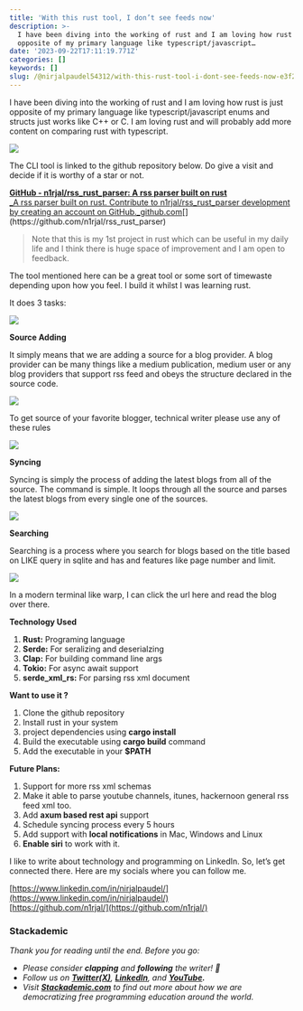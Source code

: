 ```yaml
---
title: 'With this rust tool, I don’t see feeds now'
description: >-
  I have been diving into the working of rust and I am loving how rust is just
  opposite of my primary language like typescript/javascript…
date: '2023-09-22T17:11:19.771Z'
categories: []
keywords: []
slug: /@nirjalpaudel54312/with-this-rust-tool-i-dont-see-feeds-now-e3f2d013ea80
---
```


I have been diving into the working of rust and I am loving how rust is just opposite of my primary language like typescript/javascript enums and structs just works like C++ or C. I am loving rust and will probably add more content on comparing rust with typescript.

![](/Users/nirjalpaudel/Downloads/me/posts/md_1717232175977/img/0__y7ZNpVAJJVr3NSjX.jpg)

The CLI tool is linked to the github repository below. Do give a visit and decide if it is worthy of a star or not.

[**GitHub - n1rjal/rss\_rust\_parser: A rss parser built on rust**  
_A rss parser built on rust. Contribute to n1rjal/rss\_rust\_parser development by creating an account on GitHub._github.com](https://github.com/n1rjal/rss_rust_parser "https://github.com/n1rjal/rss_rust_parser")[](https://github.com/n1rjal/rss_rust_parser)

> Note that this is my 1st project in rust which can be useful in my daily life and I think there is huge space of improvement and I am open to feedback.

The tool mentioned here can be a great tool or some sort of timewaste depending upon how you feel. I build it whilst I was learning rust.

It does 3 tasks:

![](/Users/nirjalpaudel/Downloads/me/posts/md_1717232175977/img/1__fi7lgy9oI76FbMZOzsHIZw.png)

**Source Adding**

It simply means that we are adding a source for a blog provider. A blog provider can be many things like a medium publication, medium user or any blog providers that support rss feed and obeys the structure declared in the source code.

![](/Users/nirjalpaudel/Downloads/me/posts/md_1717232175977/img/1__M4UXD3zy04G6E1OWtOUS3A.png)

To get source of your favorite blogger, technical writer please use any of these rules

![](/Users/nirjalpaudel/Downloads/me/posts/md_1717232175977/img/1__SQhkgMEkJQOOIQk8qgDXwA.png)

**Syncing**

Syncing is simply the process of adding the latest blogs from all of the source. The command is simple. It loops through all the source and parses the latest blogs from every single one of the sources.

![](/Users/nirjalpaudel/Downloads/me/posts/md_1717232175977/img/1__2xgB__loOnQeNcqouZPGgGA.png)

**Searching**

Searching is a process where you search for blogs based on the title based on LIKE query in sqlite and has and features like page number and limit.

![](/Users/nirjalpaudel/Downloads/me/posts/md_1717232175977/img/1__6AVdBNuVPpGB2YvnptErGw.png)

In a modern terminal like warp, I can click the url here and read the blog over there.

**Technology Used**

1.  **Rust:** Programing language
2.  **Serde:** For seralizing and deserialzing
3.  **Clap:** For building command line args
4.  **Tokio:** For async await support
5.  **serde\_xml\_rs:** For parsing rss xml document

**Want to use it ?**

1.  Clone the github repository
2.  Install rust in your system
3.  project dependencies using **cargo install**
4.  Build the executable using **cargo build** command
5.  Add the executable in your **$PATH**

**Future Plans:**

1.  Support for more rss xml schemas
2.  Make it able to parse youtube channels, itunes, hackernoon general rss feed xml too.
3.  Add **axum based rest api** support
4.  Schedule syncing process every 5 hours
5.  Add support with **local notifications** in Mac, Windows and Linux
6.  **Enable siri** to work with it.

I like to write about technology and programming on LinkedIn. So, let’s get connected there. Here are my socials where you can follow me.

[https://www.linkedin.com/in/nirjalpaudel/](https://www.linkedin.com/in/nirjalpaudel/)  
[https://github.com/n1rjal/](https://github.com/n1rjal/)

### Stackademic

_Thank you for reading until the end. Before you go:_

*   _Please consider_ **_clapping_** _and_ **_following_** _the writer! 👏_
*   _Follow us on_ [**_Twitter(X)_**](https://twitter.com/stackademichq)_,_ [**_LinkedIn_**](https://www.linkedin.com/company/stackademic)_, and_ [**_YouTube_**](https://www.youtube.com/c/stackademic)**_._**
*   _Visit_ [**_Stackademic.com_**](http://stackademic.com/) _to find out more about how we are democratizing free programming education around the world._